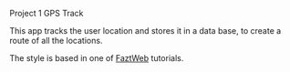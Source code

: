 Project 1 GPS Track

This app tracks the user location and stores it in a data base, to create a route of all the locations.

The style is based in one of [FaztWeb](https://faztweb.com) tutorials.
